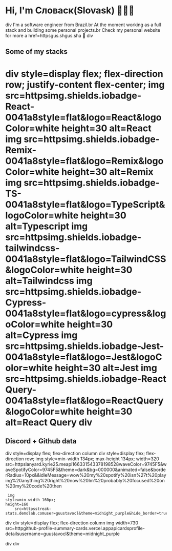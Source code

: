 

# Hi, I'm Словаск(Slovask) 👨🏻‍💻
div
	I'm a software engineer from Brazil.br
	At the moment working as a full stack and building some personal projects.br
	Check my personal website for more a href=httpsgus.shgus.sha 👾
div

## Some of my stacks 
div style=display flex; flex-direction row; justify-content flex-center;
  img src=httpsimg.shields.iobadge-React-0041a8style=flat&logo=React&logoColor=white height=30 alt=React 
  img src=httpsimg.shields.iobadge-Remix-0041a8style=flat&logo=Remix&logoColor=white height=30 alt=Remix 
  img src=httpsimg.shields.iobadge-TS-0041a8style=flat&logo=TypeScript&logoColor=white height=30 alt=Typescript 
  img src=httpsimg.shields.iobadge-tailwindcss-0041a8style=flat&logo=TailwindCSS&logoColor=white height=30 alt=Tailwindcss 
  img src=httpsimg.shields.iobadge-Cypress-0041a8style=flat&logo=cypress&logoColor=white height=30 alt=Cypress 
  img src=httpsimg.shields.iobadge-Jest-0041a8style=flat&logo=Jest&logoColor=white height=30 alt=Jest 
  img src=httpsimg.shields.iobadge-React Query-0041a8style=flat&logo=ReactQuery&logoColor=white height=30 alt=React Query 
div
=

## Discord + Github data 
div style=display flex; flex-direction column
  div style=display flex; flex-direction row;
    img
	style=min-width 134px; max-height 134px;
	width=320
        src=httpslanyard.kyrie25.meapi166331543378198528waveColor=9745F5&waveSpotifyColor=9745F5&theme=dark&bg=000000&animated=false&borderRadius=10px&&idleMessage=wow%20my%20spotify%20isn%27t%20playing%20anything%20right%20now%20Im%20probably%20focused%20on%20my%20code%20then
     
     img
	style=min-width 160px;
	height=160
        src=httpsstreak-stats.demolab.comuser=guustavocl&theme=midnight_purple&hide_border=true&date_format=M%20j%5B%2C%20Y%5D
      
   div
   div style=display flex; flex-direction column
      img
	width=730
        src=httpgithub-profile-summary-cards.vercel.appapicardsprofile-detailsusername=guustavocl&theme=midnight_purple
      
   div
div
